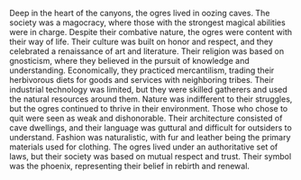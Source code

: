 Deep in the heart of the canyons, the ogres lived in oozing caves. The society was a magocracy, where those with the strongest magical abilities were in charge. Despite their combative nature, the ogres were content with their way of life. Their culture was built on honor and respect, and they celebrated a renaissance of art and literature. Their religion was based on gnosticism, where they believed in the pursuit of knowledge and understanding. Economically, they practiced mercantilism, trading their herbivorous diets for goods and services with neighboring tribes. Their industrial technology was limited, but they were skilled gatherers and used the natural resources around them. Nature was indifferent to their struggles, but the ogres continued to thrive in their environment. Those who chose to quit were seen as weak and dishonorable. Their architecture consisted of cave dwellings, and their language was guttural and difficult for outsiders to understand. Fashion was naturalistic, with fur and leather being the primary materials used for clothing. The ogres lived under an authoritative set of laws, but their society was based on mutual respect and trust. Their symbol was the phoenix, representing their belief in rebirth and renewal.